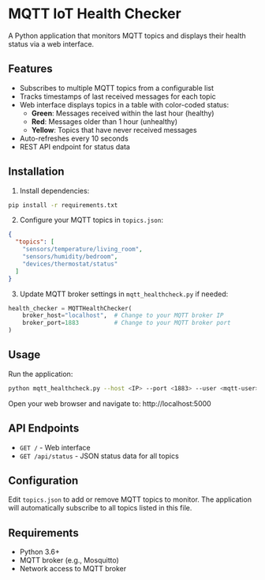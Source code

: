 # MQTT IoT Health Checker

A Python application that monitors MQTT topics and displays their health status via a web interface.

## Features

- Subscribes to multiple MQTT topics from a configurable list
- Tracks timestamps of last received messages for each topic
- Web interface displays topics in a table with color-coded status:
  - **Green**: Messages received within the last hour (healthy)
  - **Red**: Messages older than 1 hour (unhealthy)  
  - **Yellow**: Topics that have never received messages
- Auto-refreshes every 10 seconds
- REST API endpoint for status data

## Installation

1. Install dependencies:
```bash
pip install -r requirements.txt
```

2. Configure your MQTT topics in `topics.json`:
```json
{
  "topics": [
    "sensors/temperature/living_room",
    "sensors/humidity/bedroom",
    "devices/thermostat/status"
  ]
}
```

3. Update MQTT broker settings in `mqtt_healthcheck.py` if needed:
```python
health_checker = MQTTHealthChecker(
    broker_host="localhost",  # Change to your MQTT broker IP
    broker_port=1883          # Change to your MQTT broker port
)
```

## Usage

Run the application:
```bash
python mqtt_healthcheck.py --host <IP> --port <1883> --user <mqtt-user> --password <password> --topics-file <topics.json>
```

Open your web browser and navigate to: http://localhost:5000

## API Endpoints

- `GET /` - Web interface
- `GET /api/status` - JSON status data for all topics

## Configuration

Edit `topics.json` to add or remove MQTT topics to monitor. The application will automatically subscribe to all topics listed in this file.

## Requirements

- Python 3.6+
- MQTT broker (e.g., Mosquitto)
- Network access to MQTT broker